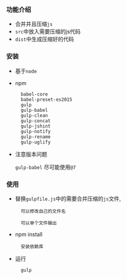 ### 功能介绍
- 合并并且压缩`js`
- `src`中放入需要压缩的js代码
- `dist`中生成压缩好的代码

### 安装
- 基于`node`
- npm
    
        babel-core
        babel-preset-es2015
        gulp
        gulp-babel
        gulp-clean
        gulp-concat
        gulp-jshint
        gulp-notify
        gulp-rename
        gulp-uglify

- 注意版本问题

    `gulp-babel` 尽可能使用`@7`


### 使用
- 替换`gulpfile.js`中的需要合并压缩的`js`文件,

        可以修改自己的文件名

        可以单个文件输出

- npm install

        安装依赖库

- 运行

        gulp
